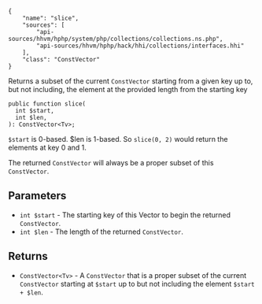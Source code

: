 ``` yamlmeta
{
    "name": "slice",
    "sources": [
        "api-sources/hhvm/hphp/system/php/collections/collections.ns.php",
        "api-sources/hhvm/hphp/hack/hhi/collections/interfaces.hhi"
    ],
    "class": "ConstVector"
}
```




Returns a subset of the current ` ConstVector ` starting from a given key up
to, but not including, the element at the provided length from the starting
key




``` Hack
public function slice(
  int $start,
  int $len,
): ConstVector<Tv>;
```




` $start ` is 0-based. $len is 1-based. So `` slice(0, 2) `` would return the
elements at key 0 and 1.




The returned ` ConstVector ` will always be a proper subset of this
`` ConstVector ``.




## Parameters




+ ` int $start ` - The starting key of this Vector to begin the returned
  `` ConstVector ``.
+ ` int $len ` - The length of the returned `` ConstVector ``.




## Returns




* ` ConstVector<Tv> ` - A `` ConstVector `` that is a proper subset of the current
  ``` ConstVector ``` starting at ```` $start ```` up to but not including the
  element ````` $start + $len `````.
<!-- HHAPIDOC -->
